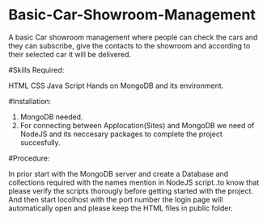 # Basic-Car-Showroom-Management
A basic Car showroom management where people can check the cars and they can subscribe, give the contacts to the showroom and according to their selected car it will be delivered.

#Skills Required:

HTML
CSS
Java Script
Hands on MongoDB and its environment.

#Installation:

1. MongoDB needed.
2. For connecting between Applocation(Sites) and MongoDB we need of NodeJS and its neccesary packages to complete the project succesfully.

#Procedure:

In prior start with the MongoDB server and create a Database and collections required with the names mention in NodeJS script..to know that please verify the scripts thorougly before getting started with the project.
And then start locolhost with the port number the login page will automatically open and please keep the HTML files in public folder.

